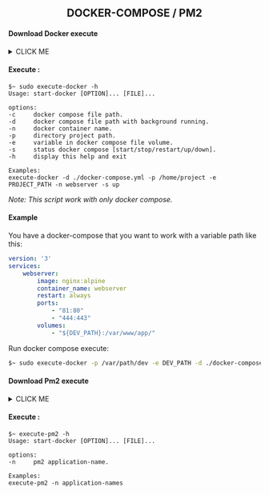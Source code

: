 <h2 align="center">DOCKER-COMPOSE / PM2</h1>

#### Download Docker execute

<details><summary>CLICK ME</summary>
<p>

```shell
wget https://raw.githubusercontent.com/hongsea/start-prod/master/execute-docker.sh && sudo mv execute-docker.sh /usr/bin/execute-docker && sudo chmod +x /usr/bin/execute-docker
```

</p>
</details>

#### Execute :

```
$~ sudo execute-docker -h
Usage: start-docker [OPTION]... [FILE]...

options:
-c     docker compose file path.
-d     docker compose file path with background running.
-n     docker container name.
-p     directory project path.
-e     variable in docker compose file volume.
-s     status docker compose [start/stop/restart/up/down].
-h     display this help and exit

Examples:
execute-docker -d ./docker-compose.yml -p /home/project -e PROJECT_PATH -n webserver -s up

```

*Note: This script work with only docker compose.*

#### Example

You have a docker-compose that you want to work with a variable path like this:

```yml
version: '3'
services:
    webserver:
        image: nginx:alpine
        container_name: webserver
        restart: always
        ports:
            - "81:80"
            - "444:443"
        volumes:
            - "${DEV_PATH}:/var/www/app/"  
```
Run docker compose execute:

```sh
$~ sudo execute-docker -p /var/path/dev -e DEV_PATH -d ./docker-compose.yml -n webserver -s up
```

#### Download Pm2 execute

<details><summary>CLICK ME</summary>
<p>

```shell
wget https://raw.githubusercontent.com/hongsea/start-prod/master/execute-pm2.sh && sudo mv execute-pm2.sh /usr/bin/execute-pm2 && sudo chmod +x /usr/bin/execute-pm2
```

</p>
</details>

#### Execute :

```
$~ execute-pm2 -h
Usage: start-docker [OPTION]... [FILE]...

options:
-n     pm2 application-name.

Examples:
execute-pm2 -n application-names
```
